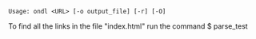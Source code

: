 	Usage: ondl <URL> [-o output_file] [-r] [-O]
To find all the links in the file "index.html" run the command
	$ parse_test
